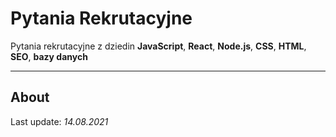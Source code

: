 # Pytania Rekrutacyjne

Pytania rekrutacyjne z dziedin **JavaScript**, **React**, **Node.js**, **CSS**, **HTML**, **SEO**, **bazy danych**

---

## About

Last update: _14.08.2021_
